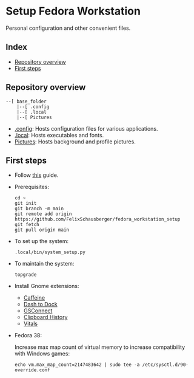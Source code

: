 # Setup Fedora Workstation

Personal configuration and other convenient files.

## Index

- [Repository overview](repository-overview)
- [First steps](#first-steps)

## Repository overview

```shell
--[ base_folder
    |--[ .config
    |--[ .local
    |--[ Pictures
```

- [.config](.config/): Hosts configuration files for various applications.
- [.local](.local/): Hosts executables and fonts.
- [Pictures](Pictures/): Hosts background and profile pictures.

## First steps

- Follow [this](https://github.com/devangshekhawat/Fedora-38-Post-Install-Guide) guide.
- Prerequisites:

  ```shell
  cd ~
  git init
  git branch -m main
  git remote add origin https://github.com/FelixSchausberger/fedora_workstation_setup
  git fetch
  git pull origin main
  ```
  
- To set up the system:

  ```shell
  .local/bin/system_setup.py
  ```

- To maintain the system:

  ```shell
  topgrade
  ```

- Install Gnome extensions:

  - [Caffeine](https://extensions.gnome.org/extension/517/caffeine/)
  - [Dash to Dock](https://extensions.gnome.org/extension/307/dash-to-dock/)
  - [GSConnect](<https://extensions.gnome.org/extension/1319/gsconnect/>)
  - [Clipboard History](https://extensions.gnome.org/extension/4839/clipboard-history/)
  - [Vitals](https://extensions.gnome.org/extension/1460/vitals/)

- Fedora 38:

  Increase max map count of virtual memory to increase compatibility with Windows games:

  ```shell
  echo vm.max_map_count=2147483642 | sudo tee -a /etc/sysctl.d/90-override.conf
  ```
